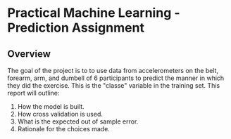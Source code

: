 # Practical Machine Learning - Prediction Assignment

## Overview

The goal of the project is to to use data from accelerometers on the belt, forearm, arm, and dumbell of 6 participants to predict the manner in which they did the exercise. This is the "classe" variable in the training set. This report will outline:

1. How the model is built.
2. How cross validation is used. 
3. What is the expected out of sample error. 
4. Rationale for the choices made. 
